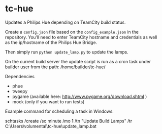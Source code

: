 tc-hue
======

Updates a Philips Hue depending on TeamCity build status.

Create a `config.json` file based on the `config_example.json` in the repository. You'll
need to enter TeamCity hostname and credentials as well as the ip/hostname of the Philips Hue
Bridge.

Then simply run `python update_lamp.py` to update the lamps.

On the current build server the update script is run as a cron task under builder user from the path:
/home/builder/tc-hue/

Dependencies

* phue
* tweepy
* pygame (available here: http://www.pygame.org/download.shtml )
* mock (only if you want to run tests)

Example command for scheduling a task in Windows:

schtasks /create /sc minute /mo 1 /tn "Update Build Lamps" /tr C:\Users\volumental\tc-hue\update_lamp.bat 